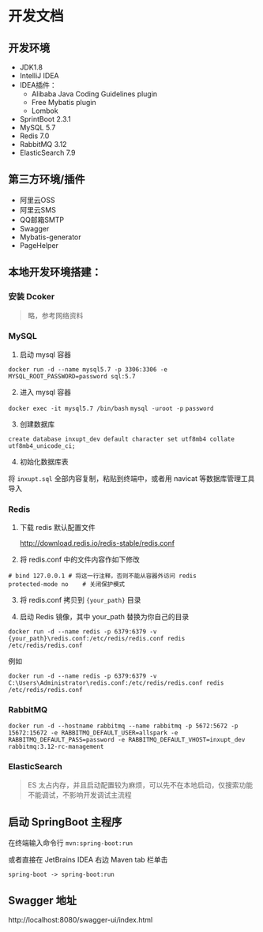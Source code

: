 # 开发文档

## 开发环境

- JDK1.8
- IntelliJ IDEA
- IDEA插件：
    - Alibaba Java Coding Guidelines plugin
    - Free Mybatis plugin
    - Lombok
- SprintBoot 2.3.1
- MySQL 5.7
- Redis 7.0
- RabbitMQ 3.12
- ElasticSearch 7.9

## 第三方环境/插件

- 阿里云OSS
- 阿里云SMS
- QQ邮箱SMTP
- Swagger
- Mybatis-generator
- PageHelper

## 本地开发环境搭建：

### 安装 Dcoker
> 略，参考网络资料

### MySQL
1. 启动 mysql 容器

`docker run -d --name mysql5.7 -p 3306:3306 -e MYSQL_ROOT_PASSWORD=password sql:5.7`

2. 进入 mysql 容器

`docker exec -it mysql5.7 /bin/bash`
`mysql -uroot -p`
`password`

3. 创建数据库

`create database inxupt_dev default character set utf8mb4 collate utf8mb4_unicode_ci;`

4. 初始化数据库表

将 `inxupt.sql` 全部内容复制，粘贴到终端中，或者用 navicat 等数据库管理工具导入

### Redis

1. 下载 redis 默认配置文件

   http://download.redis.io/redis-stable/redis.conf

2. 将 redis.conf 中的文件内容作如下修改

```text
# bind 127.0.0.1 # 将这一行注释，否则不能从容器外访问 redis
protected-mode no    # 关闭保护模式
```

3. 将 redis.conf 拷贝到 `{your_path}` 目录

4. 启动 Redis 镜像，其中 your_path 替换为你自己的目录

`docker run -d --name redis -p 6379:6379 -v {your_path}\redis.conf:/etc/redis/redis.conf redis /etc/redis/redis.conf`

例如

`docker run -d --name redis -p 6379:6379 -v C:\Users\Administrator\redis.conf:/etc/redis/redis.conf redis /etc/redis/redis.conf`

### RabbitMQ
`docker run -d --hostname rabbitmq --name rabbitmq -p 5672:5672 -p 15672:15672 -e RABBITMQ_DEFAULT_USER=allspark -e RABBITMQ_DEFAULT_PASS=password -e RABBITMQ_DEFAULT_VHOST=inxupt_dev rabbitmq:3.12-rc-management`

### ElasticSearch

> ES 太占内存，并且启动配置较为麻烦，可以先不在本地启动，仅搜索功能不能调试，不影响开发调试主流程

## 启动 SpringBoot 主程序
在终端输入命令行 `mvn:spring-boot:run`

或者直接在 JetBrains IDEA 右边 Maven tab 栏单击

`spring-boot -> spring-boot:run`
## Swagger 地址
http://localhost:8080/swagger-ui/index.html



